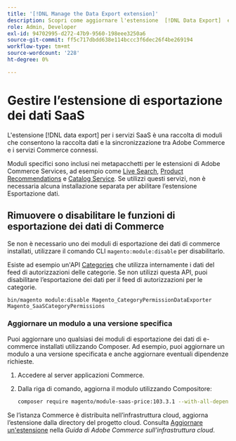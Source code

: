 ```yaml
---
title: '[!DNL Manage the Data Export extension]'
description: Scopri come aggiornare l'estensione  [!DNL Data Export]  e rimuovere o disabilitare i servizi di esportazione dati non richiesti.
role: Admin, Developer
exl-id: 94702995-d272-47b9-9560-198eee3250a6
source-git-commit: ff5c717dbdd638e114bccc3f6dec26f4be269194
workflow-type: tm+mt
source-wordcount: '228'
ht-degree: 0%

---
```


# Gestire l’estensione di esportazione dei dati SaaS

L&#39;estensione [!DNL data export] per i servizi SaaS è una raccolta di moduli che consentono la raccolta dati e la sincronizzazione tra Adobe Commerce e i servizi Commerce connessi.

Moduli specifici sono inclusi nei metapacchetti per le estensioni di Adobe Commerce Services, ad esempio
come [Live Search](/help/live-search/overview.md), [Product Recommendations](/help/product-recommendations/overview.md) e [Catalog Service](/help/catalog-service/overview.md). Se utilizzi questi servizi, non è necessaria alcuna installazione separata per abilitare l’estensione Esportazione dati.

## Rimuovere o disabilitare le funzioni di esportazione dei dati di Commerce

Se non è necessario uno dei moduli di esportazione dei dati di commerce installati, utilizzare il comando CLI `magento:module:disable` per disabilitarlo.

Esiste ad esempio un&#39;API [Categories](https://developer.adobe.com/commerce/webapi/graphql/schema/catalog-service/queries/categories/) che utilizza internamente i dati del feed di autorizzazioni delle categorie. Se non utilizzi questa API, puoi disabilitare l’esportazione dei dati per il feed di autorizzazioni per le categorie.

```shell script
bin/magento module:disable Magento_CategoryPermissionDataExporter Magento_SaaSCategoryPermissions
```

### Aggiornare un modulo a una versione specifica

Puoi aggiornare uno qualsiasi dei moduli di esportazione dei dati di e-commerce installati utilizzando Composer. Ad esempio, puoi aggiornare un modulo a una versione specificata e anche aggiornare eventuali dipendenze richieste.

1. Accedere al server applicazioni Commerce.

1. Dalla riga di comando, aggiorna il modulo utilizzando Compositore:

   ```bash
   composer require magento/module-saas-price:103.3.1 --with-all-dependencies
   ```

Se l’istanza Commerce è distribuita nell’infrastruttura cloud, aggiorna l’estensione dalla directory del progetto cloud. Consulta [Aggiornare un&#39;estensione](https://experienceleague.adobe.com/it/docs/commerce-cloud-service/user-guide/configure-store/extensions#upgrade-an-extension) nella _Guida di Adobe Commerce sull&#39;infrastruttura cloud_.
